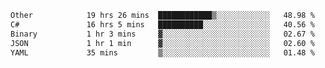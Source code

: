 <!--START_SECTION:waka-->

```txt
Other            19 hrs 26 mins  ████████████▒░░░░░░░░░░░░   48.98 %
C#               16 hrs 5 mins   ██████████░░░░░░░░░░░░░░░   40.56 %
Binary           1 hr 3 mins     ▓░░░░░░░░░░░░░░░░░░░░░░░░   02.67 %
JSON             1 hr 1 min      ▓░░░░░░░░░░░░░░░░░░░░░░░░   02.60 %
YAML             35 mins         ▒░░░░░░░░░░░░░░░░░░░░░░░░   01.48 %
```

<!--END_SECTION:waka-->
